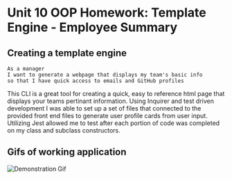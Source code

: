 # Unit 10 OOP Homework: Template Engine - Employee Summary


## Creating a template engine

```
As a manager
I want to generate a webpage that displays my team's basic info
so that I have quick access to emails and GitHub profiles
```

This CLI is a great tool for creating a quick, easy to reference html page that displays your teams pertinant information. Using Inquirer and test driven development I was able to set up a set of files that connected to the provided front end files to generate user profile cards from user input. Utilizing Jest allowed me to test after each portion of code was completed on my class and subclass constructors. 

## Gifs of working application

![Demonstration Gif](./output/programgifsmol.gif)
